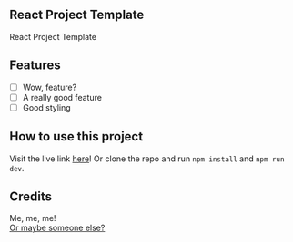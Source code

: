 React Project Template
----------------------

React Project Template

Features
--------

- [ ] Wow, feature?
- [ ] A really good feature
- [ ] Good styling

How to use this project
-----------------------

Visit the live link [here]()! Or clone the repo and run `npm install` and `npm run dev`.

Credits
-------

Me, me, me!  
[Or maybe someone else?]()
